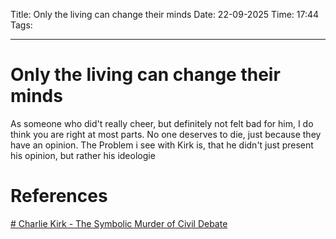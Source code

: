 Title: Only the living can change their minds
Date: 22-09-2025
Time: 17:44
Tags: 

---
# Only the living can change their minds

As someone who did't really cheer, but definitely not felt bad for him, I do think you are right at most parts. No one deserves to die, just because they have an opinion. 
The Problem i see with Kirk is, that he didn't just present his opinion, but rather his ideologie

# References
[# Charlie Kirk - The Symbolic Murder of Civil Debate](https://www.youtube.com/watch?v=bMqnSs3DsWo)